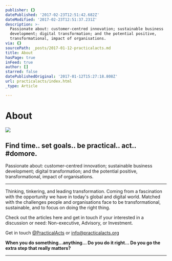 ```yaml
---
publisher: {}
datePublished: '2017-02-23T12:51:42.682Z'
dateModified: '2017-02-23T12:51:37.231Z'
description: >-
  Passionate about: customer-centred innovation; sustainable business
  development; digital transformation; and the potential positive,
  transformational, impact of organisations.
via: {}
sourcePath: _posts/2017-01-12-practicalacts.md
title: About
hasPage: true
inFeed: true
author: []
starred: false
datePublishedOriginal: '2017-01-12T15:27:18.808Z'
url: practicalacts/index.html
_type: Article

---
```

# About
![](https://the-grid-user-content.s3-us-west-2.amazonaws.com/318a662a-0983-4c2f-9000-46fe627d309e.jpg)

## Find time.. set goals.. be practical.. act.. \#domore.

Passionate about: customer-centred innovation; sustainable business development; digital transformation; and the potential positive, transformational, impact of organisations.

---

Thinking, tinkering, and leading transformation. Coming from a fascination with the opportunity we have in today's global and digital world. Matched with the challenges people and organisations face to be transformational, sustainable, and to focus on doing the right thing.

Check out the articles here and get in touch if your interested in a discussion or need: Non-executive, Advisory, or Investment.

Get in touch [@PracticalActs][0] or [info@practicalacts.org][1]

**When you do something...anything... Do you do it right... Do you go the extra step that really matters?**

---



[0]: https://twitter.com/PracticalActs "Twitter"
[1]: http://info@practicalacts.org/